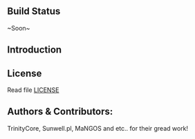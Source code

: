 ## Build Status

~Soon~

## Introduction

## License

Read file [LICENSE](LICENSE)


## Authors &amp; Contributors:

TrinityCore, Sunwell.pl, MaNGOS and etc.. for their gread work!